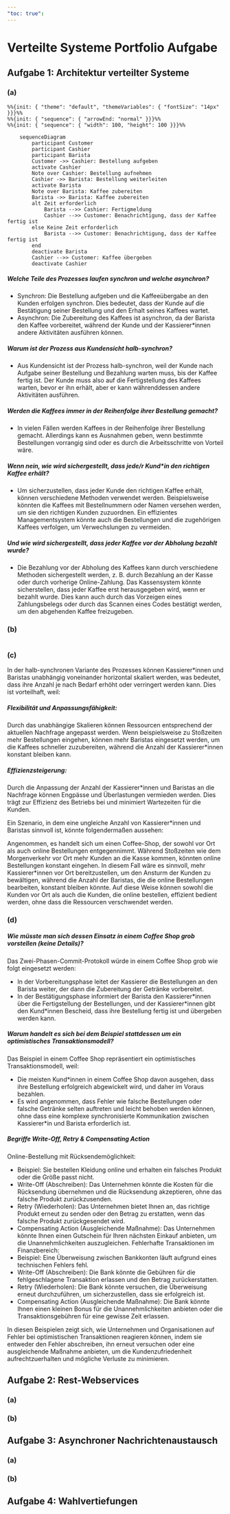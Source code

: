 ```yaml
---
"toc: true":
---
```

# Verteilte Systeme Portfolio Aufgabe
## Aufgabe 1: Architektur verteilter Systeme
### (a) 
```mermaid
%%{init: { "theme": "default", "themeVariables": { "fontSize": "14px" }}}%%
%%{init: { "sequence": { "arrowEnd: "normal" }}}%%
%%{init: { "sequence": { "width": 100, "height": 100 }}}%%

	sequenceDiagram
		participant Customer
		participant Cashier
		participant Barista
		Customer ->> Cashier: Bestellung aufgeben
		activate Cashier
		Note over Cashier: Bestellung aufnehmen
		Cashier ->> Barista: Bestellung weiterleiten
		activate Barista
		Note over Barista: Kaffee zubereiten
		Barista ->> Barista: Kaffee zubereiten
		alt Zeit erforderlich
			Barista -->> Cashier: Fertigmeldung
			Cashier -->> Customer: Benachrichtigung, dass der Kaffee fertig ist
		else Keine Zeit erforderlich
			Barista -->> Customer: Benachrichtigung, dass der Kaffee fertig ist
		end
		deactivate Barista
		Cashier -->> Customer: Kaffee übergeben
		deactivate Cashier
```
##### Welche Teile des Prozesses laufen synchron und welche asynchron?
- Synchron: Die Bestellung aufgeben und die Kaffeeübergabe an den Kunden erfolgen synchron. Dies bedeutet, dass der Kunde auf die Bestätigung seiner Bestellung und den Erhalt seines Kaffees wartet.
- Asynchron: Die Zubereitung des Kaffees ist asynchron, da der Barista den Kaffee vorbereitet, während der Kunde und der Kassierer\*innen andere Aktivitäten ausführen können.
##### Warum ist der Prozess aus Kundensicht halb-synchron?
- Aus Kundensicht ist der Prozess halb-synchron, weil der Kunde nach Aufgabe seiner Bestellung und Bezahlung warten muss, bis der Kaffee fertig ist. Der Kunde muss also auf die Fertigstellung des Kaffees warten, bevor er ihn erhält, aber er kann währenddessen andere Aktivitäten ausführen.
##### Werden die Kaffees immer in der Reihenfolge ihrer Bestellung gemacht?
- In vielen Fällen werden Kaffees in der Reihenfolge ihrer Bestellung gemacht. Allerdings kann es Ausnahmen geben, wenn bestimmte Bestellungen vorrangig sind oder es durch die Arbeitsschritte von Vorteil wäre.
##### Wenn nein, wie wird sichergestellt, dass jede/r Kund\*in den richtigen Kaffee erhält?
- Um sicherzustellen, dass jeder Kunde den richtigen Kaffee erhält, können verschiedene Methoden verwendet werden. Beispielsweise könnten die Kaffees mit Bestellnummern oder Namen versehen werden, um sie den richtigen Kunden zuzuordnen. Ein effizientes Managementsystem könnte auch die Bestellungen und die zugehörigen Kaffees verfolgen, um Verwechslungen zu vermeiden.
##### Und wie wird sichergestellt, dass jeder Kaffee vor der Abholung bezahlt wurde?
- Die Bezahlung vor der Abholung des Kaffees kann durch verschiedene Methoden sichergestellt werden, z. B. durch Bezahlung an der Kasse oder durch vorherige Online-Zahlung. Das Kassensystem könnte sicherstellen, dass jeder Kaffee erst herausgegeben wird, wenn er bezahlt wurde. Dies kann auch durch das Vorzeigen eines Zahlungsbelegs oder durch das Scannen eines Codes bestätigt werden, um den abgehenden Kaffee freizugeben.
### (b)
```mermaid
```
### (c)
In der halb-synchronen Variante des Prozesses können Kassierer\*innen und Baristas unabhängig voneinander horizontal skaliert werden, was bedeutet, dass ihre Anzahl je nach Bedarf erhöht oder verringert werden kann. Dies ist vorteilhaft, weil:

##### Flexibilität und Anpassungsfähigkeit:
Durch das unabhängige Skalieren können Ressourcen entsprechend der aktuellen Nachfrage angepasst werden. Wenn beispielsweise zu Stoßzeiten mehr Bestellungen eingehen, können mehr Baristas eingesetzt werden, um die Kaffees schneller zuzubereiten, während die Anzahl der Kassierer\*innen konstant bleiben kann.

##### Effizienzsteigerung:
Durch die Anpassung der Anzahl der Kassierer\*innen und Baristas an die Nachfrage können Engpässe und Überlastungen vermieden werden. Dies trägt zur Effizienz des Betriebs bei und minimiert Wartezeiten für die Kunden.

Ein Szenario, in dem eine ungleiche Anzahl von Kassierer\*innen und Baristas sinnvoll ist, könnte folgendermaßen aussehen:

Angenommen, es handelt sich um einen Coffee-Shop, der sowohl vor Ort als auch online Bestellungen entgegennimmt. Während Stoßzeiten wie dem Morgenverkehr vor Ort mehr Kunden an die Kasse kommen, könnten online Bestellungen konstant eingehen. In diesem Fall wäre es sinnvoll, mehr Kassierer\*innen vor Ort bereitzustellen, um den Ansturm der Kunden zu bewältigen, während die Anzahl der Baristas, die die online Bestellungen bearbeiten, konstant bleiben könnte. Auf diese Weise können sowohl die Kunden vor Ort als auch die Kunden, die online bestellen, effizient bedient werden, ohne dass die Ressourcen verschwendet werden.
### (d)
##### Wie müsste man sich dessen Einsatz in einem Coffee Shop grob vorstellen (keine Details)?
Das Zwei-Phasen-Commit-Protokoll würde in einem Coffee Shop grob wie folgt eingesetzt werden:
- In der Vorbereitungsphase leitet der Kassierer die Bestellungen an den Barista weiter, der dann die Zubereitung der Getränke vorbereitet.
- In der Bestätigungsphase informiert der Barista den Kassierer\*innen über die Fertigstellung der Bestellungen, und der Kassierer\*innen gibt den Kund\*innen Bescheid, dass ihre Bestellung fertig ist und übergeben werden kann.
##### Warum handelt es sich bei dem Beispiel stattdessen um ein optimistisches Transaktionsmodell?
Das Beispiel in einem Coffee Shop repräsentiert ein optimistisches Transaktionsmodell, weil:
- Die meisten Kund\*innen in einem Coffee Shop davon ausgehen, dass ihre Bestellung erfolgreich abgewickelt wird, und daher im Voraus bezahlen.
- Es wird angenommen, dass Fehler wie falsche Bestellungen oder falsche Getränke selten auftreten und leicht behoben werden können, ohne dass eine komplexe synchronisierte Kommunikation zwischen Kassierer\*in und Barista erforderlich ist.
##### Begriffe Write-Off, Retry & Compensating Action
Online-Bestellung mit Rücksendemöglichkeit:
- Beispiel: Sie bestellen Kleidung online und erhalten ein falsches Produkt oder die Größe passt nicht.
- Write-Off (Abschreiben): Das Unternehmen könnte die Kosten für die Rücksendung übernehmen und die Rücksendung akzeptieren, ohne das falsche Produkt zurückzusenden.  
- Retry (Wiederholen): Das Unternehmen bietet Ihnen an, das richtige Produkt erneut zu senden oder den Betrag zu erstatten, wenn das falsche Produkt zurückgesendet wird.
- Compensating Action (Ausgleichende Maßnahme): Das Unternehmen könnte Ihnen einen Gutschein für Ihren nächsten Einkauf anbieten, um die Unannehmlichkeiten auszugleichen.
Fehlerhafte Transaktionen im Finanzbereich:
- Beispiel: Eine Überweisung zwischen Bankkonten läuft aufgrund eines technischen Fehlers fehl.
- Write-Off (Abschreiben): Die Bank könnte die Gebühren für die fehlgeschlagene Transaktion erlassen und den Betrag zurückerstatten.
- Retry (Wiederholen): Die Bank könnte versuchen, die Überweisung erneut durchzuführen, um sicherzustellen, dass sie erfolgreich ist.
- Compensating Action (Ausgleichende Maßnahme): Die Bank könnte Ihnen einen kleinen Bonus für die Unannehmlichkeiten anbieten oder die Transaktionsgebühren für eine gewisse Zeit erlassen.

In diesen Beispielen zeigt sich, wie Unternehmen und Organisationen auf Fehler bei optimistischen Transaktionen reagieren können, indem sie entweder den Fehler abschreiben, ihn erneut versuchen oder eine ausgleichende Maßnahme anbieten, um die Kundenzufriedenheit aufrechtzuerhalten und mögliche Verluste zu minimieren.
## Aufgabe 2: Rest-Webservices
### (a)
### (b)
## Aufgabe 3: Asynchroner Nachrichtenaustausch
### (a)
### (b)
## Aufgabe 4: Wahlvertiefungen

